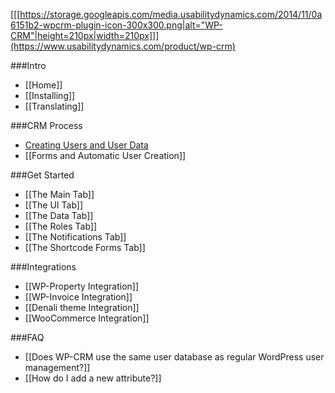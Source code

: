 [[[https://storage.googleapis.com/media.usabilitydynamics.com/2014/11/0a6151b2-wpcrm-plugin-icon-300x300.png|alt="WP-CRM"|height=210px|width=210px]]](https://www.usabilitydynamics.com/product/wp-crm)

###Intro
* [[Home]]
* [[Installing]]
* [[Translating]]

###CRM Process
* [Creating Users and User Data](Creating-Users-and-User-Data-in-WP-CRM)
* [[Forms and Automatic User Creation]]

###Get Started
* [[The Main Tab]]
* [[The UI Tab]]
* [[The Data Tab]]
* [[The Roles Tab]]
* [[The Notifications Tab]]
* [[The Shortcode Forms Tab]]

###Integrations
* [[WP-Property Integration]]
* [[WP-Invoice Integration]]
* [[Denali theme Integration]]
* [[WooCommerce Integration]]

###FAQ
* [[Does WP-CRM use the same user database as regular WordPress user management?]]
* [[How do I add a new attribute?]]